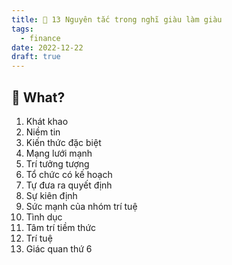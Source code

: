 ```yaml
---
title: 🌱 13 Nguyên tắc trong nghĩ giàu làm giàu
tags:
  - finance
date: 2022-12-22
draft: true
---
```


## 🌿 What?
1. Khát khao
2. Niềm tin
3. Kiến thức đặc biệt
4. Mạng lưới mạnh
5. Trí tưởng tượng
6. Tổ chức có kế hoạch
7. Tự đưa ra quyết định
8. Sự kiên định
9. Sức mạnh của nhóm trí tuệ
10. Tình dục
11. Tâm trí tiềm thức
12. Trí tuệ
13. Giác quan thứ 6


